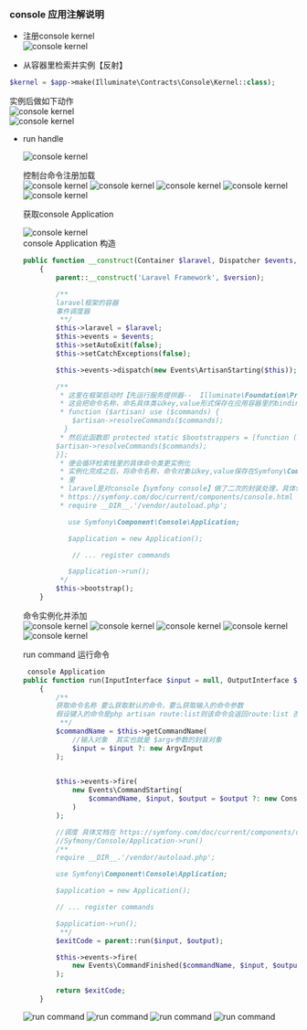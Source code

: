 ### console 应用注解说明
- 注册console kernel  
![console kernel](images/console/kernel1.png)  

- 从容器里检索并实例【反射】  
```php 
$kernel = $app->make(Illuminate\Contracts\Console\Kernel::class);
```  
实例后做如下动作  
![console kernel](images/console/kernel2.png)  
![console kernel](images/console/kernel3.png)  

- run handle  
 
  ![console kernel](images/console/kernel4.png)  
  
  控制台命令注册加载   
   ![console kernel](images/console/command1.png) 
   ![console kernel](images/console/command2.png) 
   ![console kernel](images/console/command3.png) 
   ![console kernel](images/console/command4.png) 
   ![console kernel](images/console/command5.png) 
   
  获取console Application 
  
   ![console kernel](images/console/application1.png)  
   console Application 构造  
   ```php 
   public function __construct(Container $laravel, Dispatcher $events, $version)
       {
           parent::__construct('Laravel Framework', $version);
   
           /**
           laravel框架的容器
           事件调度器
            **/
           $this->laravel = $laravel;
           $this->events = $events;
           $this->setAutoExit(false);
           $this->setCatchExceptions(false);
   
           $this->events->dispatch(new Events\ArtisanStarting($this));
   
           /**
            * 这里在框架启动时【先运行服务提供器--  Illuminate\Foundation\Providers\ConsoleSupportServiceProvider::class】
            * 这会把命令名称，命名具体类以key,value形式保存在应用容器里的bindings[]栈里
            * function ($artisan) use ($commands) {
               $artisan->resolveCommands($commands);
             }
            * 然后此函数即 protected static $bootstrappers = [function ($artisan) use ($commands) {
           $artisan->resolveCommands($commands);
           }];
            * 便会循环检索栈里的具体命令类更实例化
            * 实例化完成之后，将命令名称，命令对象以key,value保存在Symfony\Component\Console->commands[$command->getName()] = $command;
            * 里
            * laravel是对console【symfony console】做了二次的封装处理，具体使用文档在
            * https://symfony.com/doc/current/components/console.html
            * require __DIR__.'/vendor/autoload.php';
   
              use Symfony\Component\Console\Application;
   
              $application = new Application();
   
               // ... register commands
   
              $application->run();
            */
           $this->bootstrap();
       }
   ```  
   命令实例化并添加  
    ![console kernel](images/console/application2.png) 
    ![console kernel](images/console/application3.png) 
    ![console kernel](images/console/application4.png) 
    ![console kernel](images/console/application5.png) 
    ![console kernel](images/console/application6.png) 
    
    run command 运行命令   
    ```php 
     console Application
    public function run(InputInterface $input = null, OutputInterface $output = null)
        {
            /**
            获取命令名称 要么获取默认的命令，要么获取输入的命令参数
            假设键入的命令是php artisan route:list则该命令会返回route:list 否则返回默认的命名名称
             **/
            $commandName = $this->getCommandName(
                //输入对象  其实也就是 $argv参数的封装对象
                $input = $input ?: new ArgvInput
            );
    
            
            $this->events->fire(
                new Events\CommandStarting(
                    $commandName, $input, $output = $output ?: new ConsoleOutput
                )
            );
    
            //调度 具体文档在 https://symfony.com/doc/current/components/console.html
            //Syfmony/Console/Application->run()
            /**
            require __DIR__.'/vendor/autoload.php';
    
            use Symfony\Component\Console\Application;
    
            $application = new Application();
    
            // ... register commands
    
            $application->run();
             **/
            $exitCode = parent::run($input, $output);
    
            $this->events->fire(
                new Events\CommandFinished($commandName, $input, $output, $exitCode)
            );
    
            return $exitCode;
        }
    ```  
     ![run command](images/console/runcommand1.png) 
     ![run command](images/console/runcommand2.png) 
     ![run command](images/console/runcommand3.png) 
     ![run command](images/console/runcommand4.png) 